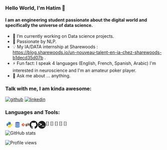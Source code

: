 ### Hello World, I'm Hatim  👋
#### I am an engineering student passionate about the digital world and specifically the universe of data science.

- 🔭 I’m currently working on Data science projects.
- 🌱 Passionate by NLP.
- 💡 My IA/DATA internship at Sharewoods : https://blog.sharewoods.io/un-nouveau-talent-en-ia-chez-sharewoods-b1decd35d07b .
- ⚡ Fun fact: I speak 4 languages (English, French, Spanish, Arabic) I'm interested in neuroscience and I'm an amateur poker player.
- 💬 Ask me about ... anything.


### Talk with me, I am kinda awesome:

[<img src='https://cdn.jsdelivr.net/npm/simple-icons@3.0.1/icons/github.svg' alt='github' height='30'>](https://github.com/ha7wski)
[<img src='https://cdn.jsdelivr.net/npm/simple-icons@3.0.1/icons/linkedin.svg' alt='linkedin' height='30'>](https://www.linkedin.com/in/hatim-hebboul-0b1563193//)
<br/>

### Languages and Tools:

[<img align="left" alt="python" width="26px" src="https://raw.githubusercontent.com/github/explore/80688e429a7d4ef2fca1e82350fe8e3517d3494d/topics/python/python.png"/>]
[<img align="left" alt="SQL" width="26px" src="https://raw.githubusercontent.com/github/explore/80688e429a7d4ef2fca1e82350fe8e3517d3494d/topics/sql/sql.png" />]
[<img align="left" alt="Git" width="26px" src="https://raw.githubusercontent.com/github/explore/80688e429a7d4ef2fca1e82350fe8e3517d3494d/topics/git/git.png" />]
[<img align="left" alt="GitHub" width="26px" src="https://raw.githubusercontent.com/github/explore/78df643247d429f6cc873026c0622819ad797942/topics/github/github.png"/>]
[<img align="left" alt="Terminal" width="26px" src="https://raw.githubusercontent.com/github/explore/80688e429a7d4ef2fca1e82350fe8e3517d3494d/topics/terminal/terminal.png"/>]

![GitHub stats](https://github-readme-stats.vercel.app/api?username=ha7wski&show_icons=true)  

![Profile views](https://gpvc.arturio.dev/ha7wski)  
